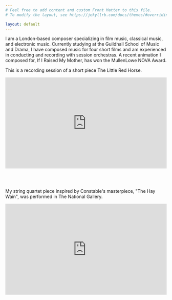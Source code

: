 ```yaml
---
# Feel free to add content and custom Front Matter to this file.
# To modify the layout, see https://jekyllrb.com/docs/themes/#overriding-theme-defaults

layout: default
---
```

I am a London-based composer specializing in film music, classical music, and electronic music. Currently studying at the Guildhall School of Music and Drama, I have composed music for four short films and am experienced in conducting and recording with session orchestras. A recent animation I composed for, If I Raised My Mother, has won the MullenLowe NOVA Award.

This is a recording session of a short piece The Little Red Horse.

<div style="padding:56.25% 0 0 0;position:relative;"><iframe src="https://player.vimeo.com/video/904840696?badge=0&amp;autopause=0&amp;player_id=0&amp;app_id=58479" frameborder="0" allow="autoplay; fullscreen; picture-in-picture" style="position:absolute;top:0;left:0;width:100%;height:100%;" title="Little Red Horse"></iframe></div><script src="https://player.vimeo.com/api/player.js"></script>

<br/><br/>

My string quartet piece inspired by Constable's masterpiece, "The Hay Wain", was performed in The National Gallery.
<div style="padding:56.25% 0 0 0;position:relative;"><iframe src="https://player.vimeo.com/video/947863470?badge=0&amp;autopause=0&amp;player_id=0&amp;app_id=58479" frameborder="0" allow="autoplay; fullscreen; picture-in-picture; clipboard-write" style="position:absolute;top:0;left:0;width:100%;height:100%;" title="The Hay Wain"></iframe></div><script src="https://player.vimeo.com/api/player.js"></script>

<br/><br/>


